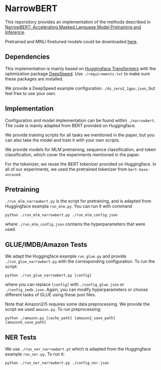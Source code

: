 # NarrowBERT

This reporsitory provides an implementation of the methods described in [NarrowBERT: Accelerating Masked Language Model Pretraining and Inference](https://arxiv.org/abs/2301.04761).

Pretrained and MNLI finetuned models could be downloaded [here](https://drive.google.com/drive/folders/1U5h-_G-M-q2JvLxZBsxNoN3wQ9dy0kIQ?usp=sharing).

## Dependencies

This implementation is mainly based on [Huggingface Transformers](https://huggingface.co/docs/transformers/index) with the optimization package [DeepSpeed](https://www.deepspeed.ai/). Use ```./requirements.txt``` to make sure these packages are installed. 

We provide a DeepSpeed example configuration ```./ds_zero2_1gpu.json```, but feel free to use your own. 

## Implementation

Configuration and model implementation can be found within ```./narrowbert```. The code is mainly adapted from BERT provided on Huggingface. 

We provide training scripts for all tasks we mentioned in the paper, but you can also take the model and train it with your own scripts. 

We provide models for MLM pretraining, sequence classification, and token classification, which cover the experiments mentioned in the paper. 

For the tokenizer, we reuse the BERT tokenizer provided on Huggingface. In all of our experiments, we used the pretrained tokenizer from ```bert-base-uncased```.


## Pretraining

```./run_mlm_narrowbert.py``` is the script for pretraining, and is adapted from Huggingface exampla ```run_mlm.py```. You can run it with command

```
python ./run_mlm_narrowbert.py ./run_mlm_config.json
```

where ```./run_mlm_config.json``` contains the hyperparameters that were used. 


## GLUE/IMDB/Amazon Tests

We adapt the Huggingface example ```run_glue.py``` and provide ```./run_glue_narrowbert.py``` with the corresponding configuration. To run the script:

```
python ./run_glue_narrowbert.py [config]
```

where you can replace ```[config]``` with ```./config_glue.json``` or ```./config_imdb.json```. Again, you can modify hyperparameters or choose different tasks of GLUE using these json files. 

Note that Amazon2/5 requires some data preprocessing. We provide the script we used ```amazon.py```. To run preprocessing:

```
python ./amazon.py [cache_path] [amazon2_save_path] [amazon5_save_path]
```


## NER Tests

We use ```./run_ner_narrowbert.pt``` which is adapted from the Huggingface example ```run_ner.py```. To run it:

```
python ./run_ner_narrowbert.py ./config_ner.json
```
